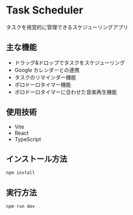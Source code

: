 # Task Scheduler

タスクを視覚的に管理できるスケジューリングアプリ

## 主な機能

- ドラッグ&ドロップでタスクをスケジューリング
- Google カレンダーとの連携
- タスクのリマインダー機能
- ポロドーロタイマー機能
- ポロドーロタイマーに合わせた音楽再生機能

## 使用技術

- Vite
- React
- TypeScript

## インストール方法

```bash
npm install
```

## 実行方法

```bash
npm run dev
```

